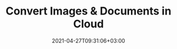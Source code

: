 ---
############################# Static ############################
layout: "product"
date: 2021-04-27T09:31:06+03:00
draft: false

############################# Head ############################
head_title: "Document & Image Conversion SDKs & REST API"
head_description: "Document Conversion REST API & Cloud SDKs for .NET, Java, PHP, Ruby or cURL commands for REST APIs. Annotate PDF, Word, Excel, PPT, HTML, Image, CAD etc."

############################# Header ############################
title: "Convert Images & Documents in Cloud"
description: "Convert image and documents using cloud SDKs for .NET, Java, PHP, Python, Ruby, Node.js. Use cURL commands to call document conversion REST APIs"

############################# APIs ###############################
apis:
  enable: true

  api:
    # api loop
    - title: "GroupDocs.Conversion Cloud SDKs Include"
      
      api_product:
        # api_product loop
        - link: "/conversion/curl/"
          img_alt: "GroupDocs.Conversion Cloud for cURL"
          image: "/sdk/272x272/groupdocs_conversion-for-curl.webp"
          product: "GroupDocs.Conversion"
          platform: "cURL"
          content: "Use cURL to send requests to Document Conversion REST API and convert documents to or from a format of your choice. "

        # api_product loop
        - link: "/conversion/net/"
          img_alt: "GroupDocs.Conversion Cloud SDK for .NET"
          image: "/sdk/272x272/groupdocs_conversion-for-net.webp"
          product: "GroupDocs.Conversion"
          platform: "Cloud SDK for .NET"
          content: "SDK for .NET to help you easily integrate your application with the conversion services provided by our cloud conversion API."

          # api_product loop
        - link: "/conversion/java/"
          img_alt: "GroupDocs.Conversion Cloud SDK for Java"
          image: "/sdk/272x272/groupdocs_conversion-for-java.webp"
          product: "GroupDocs.Conversion"
          platform: "Cloud SDK for Java"
          content: "SDK for java to add the ability to convert documents quickly for a multitude of file formats."

    # api loop
    - api_product:
        # api_product loop
        - link: "/conversion/php/"
          img_alt: "GroupDocs.Conversion Cloud SDK for PHP"
          image: "/sdk/272x272/groupdocs_conversion-for-php.webp"
          product: "GroupDocs.Conversion"
          platform: "Cloud SDK for PHP"
          content: "Convert documents to and from a number of document formats using the Cloud SDK for PHP."

        # api_product loop
        - link: "/conversion/python/"
          img_alt: "GroupDocs.Conversion Cloud SDK for Python"
          image: "/sdk/272x272/groupdocs_conversion-for-python.webp"
          product: "GroupDocs.Conversion"
          platform: "Cloud SDK for Python"
          content: "Add the functionality to convert documents with your applications using our SDK for Python."

          
          # api_product loop
        - link: "/conversion/ruby/"
          img_alt: "GroupDocs.Conversion Cloud SDK for Ruby"
          image: "/sdk/272x272/groupdocs_conversion-for-ruby.webp"
          product: "GroupDocs.Conversion"
          platform: "Cloud SDK for Ruby"
          content: "SDK for Ruby to convert a variety of document formats in your application."


    # api loop
    - api_product:
        # api_product loop
        - link: "/conversion/node.js"
          img_alt: "GroupDocs.Conversion Cloud SDK for Node.js"
          image: "/sdk/272x272/groupdocs_conversion-for-node.webp"
          product: "GroupDocs.Conversion"
          platform: "Cloud SDK for Node.js"
          content: "SDK for Node.js to easily incorporate our cloud based document conversion API in your application."

        # api_product loop
        - link: "/conversion/android/"
          img_alt: "GroupDocs.Conversion Cloud SDK for Android"
          image: "/sdk/272x272/groupdocs_conversion-for-android.webp"
          product: "GroupDocs.Conversion"
          platform: "Cloud SDK for Android"
          content: "Convert documents easily with Android SDK for our cloud based document conversion API incorporated in your application."

       

    

############################# Back to top ###############################
back_to_top:
  enable: true
---